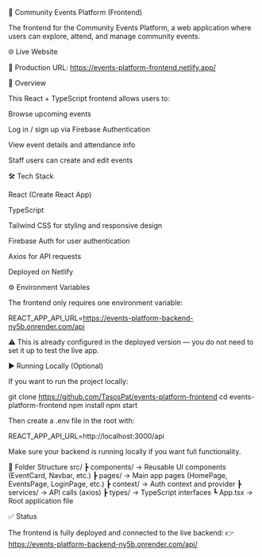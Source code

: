 🎨 Community Events Platform (Frontend)

The frontend for the Community Events Platform, a web application where users can explore, attend, and manage community events.

🌐 Live Website

🔗 Production URL:
https://events-platform-frontend.netlify.app/

🧠 Overview

This React + TypeScript frontend allows users to:

Browse upcoming events

Log in / sign up via Firebase Authentication

View event details and attendance info

Staff users can create and edit events

🛠️ Tech Stack

React (Create React App)

TypeScript

Tailwind CSS for styling and responsive design

Firebase Auth for user authentication

Axios for API requests

Deployed on Netlify

⚙️ Environment Variables

The frontend only requires one environment variable:

REACT_APP_API_URL=https://events-platform-backend-ny5b.onrender.com/api


⚠️ This is already configured in the deployed version — you do not need to set it up to test the live app.

▶️ Running Locally (Optional)

If you want to run the project locally:

git clone https://github.com/TasosPat/events-platform-frontend
cd events-platform-frontend
npm install
npm start


Then create a .env file in the root with:

REACT_APP_API_URL=http://localhost:3000/api


Make sure your backend is running locally if you want full functionality.

🧩 Folder Structure
src/
 ┣ components/      → Reusable UI components (EventCard, Navbar, etc.)
 ┣ pages/           → Main app pages (HomePage, EventsPage, LoginPage, etc.)
 ┣ context/         → Auth context and provider
 ┣ services/        → API calls (axios)
 ┣ types/           → TypeScript interfaces
 ┗ App.tsx          → Root application file

✅ Status

The frontend is fully deployed and connected to the live backend:
👉 https://events-platform-backend-ny5b.onrender.com/api/